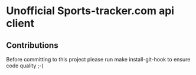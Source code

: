 # Unofficial Sports-tracker.com api client

## Contributions
Before committing to this project please run make install-git-hook to ensure code quality ;-)

